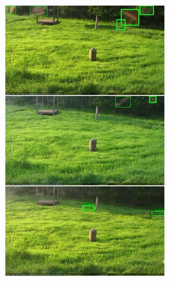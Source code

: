 ![20200621-182418-183419](in2/20200621/20200621-182418-183419_0_.jpg)
![20200621-184433-185434](in2/20200621/20200621-184433-185434_0_.jpg)
![20200621-190448-191449](in2/20200621/20200621-190448-191449_0_.jpg)
